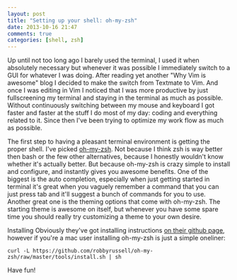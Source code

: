 ```yaml
---
layout: post
title: "Setting up your shell: oh-my-zsh"
date: 2013-10-16 21:47
comments: true
categories: [shell, zsh]
---
```


Up until not too long ago I barely used the terminal, I used it when absolutely
necessary but whenever it was possible I immediately switch to a GUI for
whatever I was doing. After reading yet another "Why Vim is awesome" blog I
decided to make the switch from Textmate to Vim. And once I was editing in Vim
I noticed that I was more productive by just fullscreening my terminal and
staying in the terminal as much as possible. Without continuously switching
between my mouse and keyboard I got faster and faster at the stuff I do most
of my day: coding and everything related to it. Since then I've been trying to
optimize my work flow as much as possible.

<!-- more -->

The first step to having a pleasant terminal environment is getting the proper
shell. I've picked [oh-my-zsh](https://github.com/robbyrussell/oh-my-zsh). Not
because I think zsh is way better then bash or the few other alternatives,
because I honestly wouldn't know whether it's actually better. But because
oh-my-zsh is crazy simple to install and configure, and instantly gives you
awesome benefits. One of the biggest is the auto completion, especially when
just getting started in terminal it's great when you vaguely remember a command
that you can just press tab and it'll suggest a bunch of commands for you to
use. Another great one is the theming options that come with oh-my-zsh. The
starting theme is awesome on itself, but whenever you have some spare time you
should really try customizing a theme to your own desire.

Installing
Obviously they've got installing instructions
[on their github page](https://github.com/robbyrussell/oh-my-zsh), however if
you're a mac user installing oh-my-zsh is just a simple oneliner:
```
curl -L https://github.com/robbyrussell/oh-my-zsh/raw/master/tools/install.sh | sh
```

Have fun!
